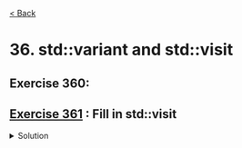 [< Back](README.md)

# 36. std::variant and std::visit

## Exercise 360: 

## [Exercise 361][1] : Fill in std::visit

<details>
   <summary>Solution</summary>

```cpp
static int sides(const shape & count_shape) {
  unused(Wrong);
  return std::visit(overloaded{
                      [](const circle &) { return 1; },
                      [](const triangle &) { return 3; },
                      [](const square &) { return 4; },
                    },
                    count_shape);
  ;
}
```
</details>

[1]: 36_exercises.cpp

